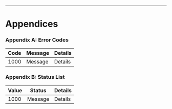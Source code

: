 ---
# Appendices

### Appendix A: Error Codes

| Code | Message | Details |
| ---- | ------- | ------- |
| 1000 | Message | Details |


### Appendix B: Status List

| Value | Status  | Details |
| ----  | ------- | ------- |
| 1000  | Message | Details |
